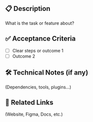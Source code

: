 ## 📋 Description
What is the task or feature about?

## ✅ Acceptance Criteria
- [ ] Clear steps or outcome 1
- [ ] Outcome 2

## 🛠 Technical Notes (if any)
(Dependencies, tools, plugins...)

## 🔗 Related Links
(Website, Figma, Docs, etc.)
